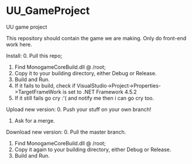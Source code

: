 # UU_GameProject
UU game project

This repository should contain the game we are making.
Only do front-end work here.

Install:
0. Pull this repo;
1. Find MonogameCoreBuild.dll @ /root;
2. Copy it to your building directory, either Debug or Release.
3. Build and Run.
4. If it fails to build, check if VisualStudio->Project->Properties->TargetFrameWork is set to .NET Framework 4.5.2
5. If it still fails go cry :'( and notify me then i can go cry too.

Upload new version:
0. Push your stuff on your own branch!
1. Ask for a merge.

Download new version:
0. Pull the master branch.
1. Find MonogameCoreBuild.dll @ /root;
2. Copy it again to your building directory, either Debug or Release.
3. Build and Run.
